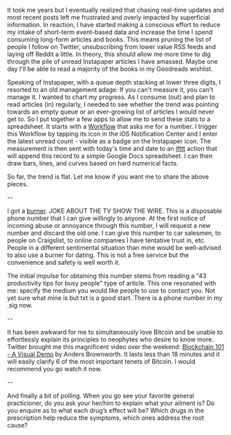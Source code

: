 
It took me years but I eventually realized that chasing real-time updates and most recent posts left me frustrated and overly impacted by superficial information. In reaction, I have started making a conscious effort to reduce my intake of short-term event-based data and increase the time I spend consuming long-form articles and books. This means pruning the list of people I follow on Twitter, unsubscribing from lower value RSS feeds and laying off Reddit a little. In theory, this should allow me more time to dig through the pile of unread Instapaper articles I have amassed. Maybe one day I'll be able to read a majority of the books in my Goodreads wishlist.

Speaking of Instapaper, with a queue depth stacking at lower three digits, I resorted to an old management adage: If you can't measure it, you can't manage it. I wanted to chart my progress. As I consume (out) and plan to read articles (in) regularly, I needed to see whether the trend was pointing towards an empty queue or an ever-growing list of articles I would never get to. So I put together a few apps to allow me to send these stats to a spreadsheet. It starts with a [Workflow](https://my.workflow.is/) that asks me for a number. I trigger this Workflow by tapping its icon in the iOS Notification Center and I enter the latest unread count - visible as a badge on the Instapaper icon. The measurement is then sent with today's time and date to an [ifttt](https://ifttt.com/) action that will append this record to a simple Google Docs spreadsheet. I can then draw bars, lines, and curves based on hard numerical facts.

So far, the trend is flat. Let me know if you want me to share the above pieces.

--

I got a [burner](https://burnerapp.com). JOKE ABOUT THE TV SHOW THE WIRE. This is a disposable phone number that I can give willingly to anyone. At the first notice of incoming abuse or annoyance through this number, I will request a new number and discard the old one. I can give this number to car salesmen, to people on Craigslist, to online companies I have tentative trust in, etc. People in a different sentimental situation than mine would be well-advised to also use a burner for dating. This is not a free service but the convenience and safety is well worth it.

The initial impulse for obtaining this number stems from reading a "43 productivity tips for busy people" type of article. This one resonated with me: specify the medium you would like people to use to contact you. Not yet sure what mine is but txt is a good start. There is a phone number in my .sig now.

--

It has been awkward for me to simultaneously love Bitcoin and be unable to effortlessly explain its principles to neophytes who desire to know more. Twitter brought me this magnificent video over the weekend: [Blockchain 101 - A Visual Demo](https://www.youtube.com/watch?v=_160oMzblY8&feature=youtu.be) by Anders Brownworth. It lasts less than 18 minutes and it will easily clarify 6 of the most important tenets of Bitcoin. I would recommend you go watch it now.

--

And finally a bit of polling. When you go see your favorite general practicioner, do you ask your her/him to explain what your ailment is? Do you enquire as to what each drug’s effect will be? Which drugs in the prescription help reduce the symptoms, which ones address the root cause?
